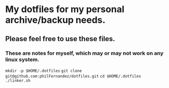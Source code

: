 # My dotfiles for my personal archive/backup needs.
## Please feel free to use these files.

### These are notes for myself, which may or may not work on any linux system.

`mkdir -p $HOME/.dotfiles`
`git clone git@github.com:philFernandez/dotfiles.git`
`cd $HOME/.dotfiles`
`./linker.sh`
